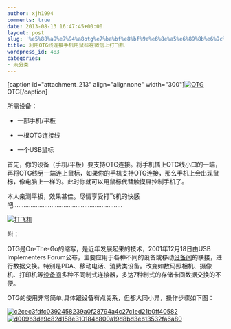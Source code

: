 ```yaml
---
author: xjh1994
comments: true
date: 2013-08-13 16:47:45+00:00
layout: post
slug: '%e5%88%a9%e7%94%a8otg%e7%ba%bf%e8%bf%9e%e6%8e%a5%e6%89%8b%e6%9c%ba%e7%94%a8%e9%bc%a0%e6%a0%87%e5%9c%a8%e5%be%ae%e4%bf%a1%e4%b8%8a%e6%89%93%e9%a3%9e%e6%9c%ba'
title: 利用OTG线连接手机用鼠标在微信上打飞机
wordpress_id: 483
categories:
- 未分类
---
```


[caption id="attachment_213" align="alignnone" width="300"][![OTG](http://blog.xjh1994.com/wp-content/uploads/b7003af33a87e95023af851c10385343faf2b21193139439-300x242.jpg)](http://blog.xjh1994.com/wp-content/uploads/b7003af33a87e95023af851c10385343faf2b21193139439.jpg) OTG[/caption]

所需设备：



	
  * 一部手机/平板

	
  * 一根OTG连接线

	
  * 一个USB鼠标


首先，你的设备（手机/平板）要支持OTG连接。将手机插上OTG线小口的一端，再将OTG线另一端连上鼠标，如果你的手机支持OTG连接，那么手机上会出现鼠标，像电脑上一样的。此时你就可以用鼠标代替触摸屏控制手机了。

本人亲测平板，效果甚佳。尽情享受打飞机的快感吧………………………………………………………

[![打飞机](http://blog.xjh1994.com/wp-content/uploads/612edf3ajw1e7l9eoypmug206o08w4qq.gif)](http://blog.xjh1994.com/wp-content/uploads/612edf3ajw1e7l9eoypmug206o08w4qq.gif)



附：

OTG是On-The-Go的缩写，是近年发展起来的技术，2001年12月18日由USB Implementers Forum公布，主要应用于各种不同的设备或移动[设备间](http://baike.baidu.com/view/497412.htm)的联接，进行数据交换。特别是PDA、移动电话、消费类设备。改变如数码照相机、摄像机、打印机等[设备间](http://baike.baidu.com/view/497412.htm)多种不同制式连接器，多达7种制式的存储卡间数据交换的不便。

OTG的使用非常简单,具体跟设备有点关系，但都大同小异，操作步骤如下图：

[![c2cec3fdfc0392458239a0f28794a4c27c1ed21b0ff40582](http://blog.xjh1994.com/wp-content/uploads/c2cec3fdfc0392458239a0f28794a4c27c1ed21b0ff40582.jpg)](http://blog.xjh1994.com/wp-content/uploads/c2cec3fdfc0392458239a0f28794a4c27c1ed21b0ff40582.jpg) [![d009b3de9c82d158e310184c800a19d8bd3eb13532fa6a80](http://blog.xjh1994.com/wp-content/uploads/d009b3de9c82d158e310184c800a19d8bd3eb13532fa6a80.jpg)](http://blog.xjh1994.com/wp-content/uploads/d009b3de9c82d158e310184c800a19d8bd3eb13532fa6a80.jpg)
